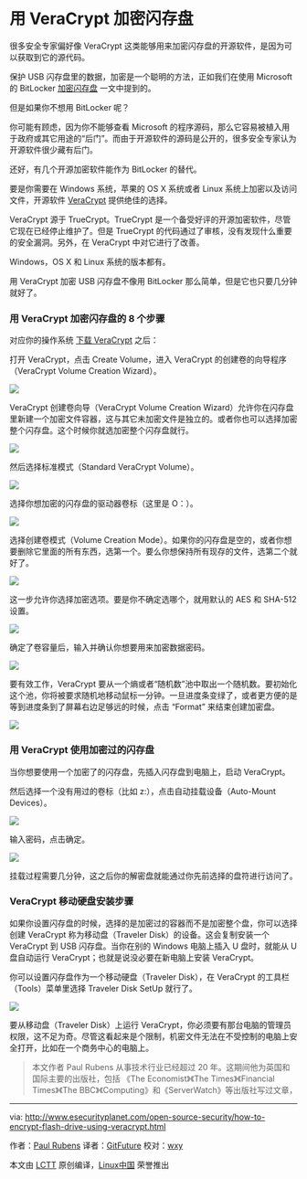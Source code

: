 用 VeraCrypt 加密闪存盘
============================================

很多安全专家偏好像 VeraCrypt 这类能够用来加密闪存盘的开源软件，是因为可以获取到它的源代码。

保护 USB 闪存盘里的数据，加密是一个聪明的方法，正如我们在使用 Microsoft 的 BitLocker [加密闪存盘][1] 一文中提到的。

但是如果你不想用 BitLocker 呢？

你可能有顾虑，因为你不能够查看 Microsoft 的程序源码，那么它容易被植入用于政府或其它用途的“后门”。而由于开源软件的源码是公开的，很多安全专家认为开源软件很少藏有后门。

还好，有几个开源加密软件能作为 BitLocker 的替代。

要是你需要在 Windows 系统，苹果的 OS X 系统或者 Linux 系统上加密以及访问文件，开源软件 [VeraCrypt][2] 提供绝佳的选择。

VeraCrypt 源于 TrueCrypt。TrueCrypt 是一个备受好评的开源加密软件，尽管它现在已经停止维护了。但是 TrueCrypt 的代码通过了审核，没有发现什么重要的安全漏洞。另外，在 VeraCrypt 中对它进行了改善。

Windows，OS X 和 Linux 系统的版本都有。

用 VeraCrypt 加密 USB 闪存盘不像用 BitLocker 那么简单，但是它也只要几分钟就好了。

### 用 VeraCrypt 加密闪存盘的 8 个步骤

对应你的操作系统 [下载 VeraCrypt][3] 之后：

打开 VeraCrypt，点击 Create Volume，进入 VeraCrypt 的创建卷的向导程序（VeraCrypt Volume Creation Wizard）。

![](http://www.esecurityplanet.com/imagesvr_ce/6246/Vera0.jpg)

VeraCrypt 创建卷向导（VeraCrypt Volume Creation Wizard）允许你在闪存盘里新建一个加密文件容器，这与其它未加密文件是独立的。或者你也可以选择加密整个闪存盘。这个时候你就选加密整个闪存盘就行。

![](http://www.esecurityplanet.com/imagesvr_ce/6703/Vera1.jpg)

然后选择标准模式（Standard VeraCrypt Volume）。

![](http://www.esecurityplanet.com/imagesvr_ce/835/Vera2.jpg)

选择你想加密的闪存盘的驱动器卷标（这里是 O：）。

![](http://www.esecurityplanet.com/imagesvr_ce/9427/Vera3.jpg)

选择创建卷模式（Volume Creation Mode）。如果你的闪存盘是空的，或者你想要删除它里面的所有东西，选第一个。要么你想保持所有现存的文件，选第二个就好了。

![](http://www.esecurityplanet.com/imagesvr_ce/7828/Vera4.jpg)

这一步允许你选择加密选项。要是你不确定选哪个，就用默认的 AES 和 SHA-512 设置。

![](http://www.esecurityplanet.com/imagesvr_ce/5918/Vera5.jpg)

确定了卷容量后，输入并确认你想要用来加密数据密码。

![](http://www.esecurityplanet.com/imagesvr_ce/3850/Vera6.jpg)

要有效工作，VeraCrypt 要从一个熵或者“随机数”池中取出一个随机数。要初始化这个池，你将被要求随机地移动鼠标一分钟。一旦进度条变绿了，或者更方便的是等到进度条到了屏幕右边足够远的时候，点击 “Format” 来结束创建加密盘。

![](http://www.esecurityplanet.com/imagesvr_ce/7468/Vera8.jpg)

### 用 VeraCrypt 使用加密过的闪存盘

当你想要使用一个加密了的闪存盘，先插入闪存盘到电脑上，启动 VeraCrypt。

然后选择一个没有用过的卷标（比如 z:），点击自动挂载设备（Auto-Mount Devices）。

![](http://www.esecurityplanet.com/imagesvr_ce/2016/Vera10.jpg)

输入密码，点击确定。

![](http://www.esecurityplanet.com/imagesvr_ce/8222/Vera11.jpg)

挂载过程需要几分钟，这之后你的解密盘就能通过你先前选择的盘符进行访问了。

### VeraCrypt 移动硬盘安装步骤

如果你设置闪存盘的时候，选择的是加密过的容器而不是加密整个盘，你可以选择创建 VeraCrypt 称为移动盘（Traveler Disk）的设备。这会复制安装一个 VeraCrypt 到 USB 闪存盘。当你在别的 Windows 电脑上插入 U 盘时，就能从 U 盘自动运行 VeraCrypt；也就是说没必要在新电脑上安装 VeraCrypt。

你可以设置闪存盘作为一个移动硬盘（Traveler Disk），在 VeraCrypt 的工具栏（Tools）菜单里选择 Traveler Disk SetUp 就行了。

![](http://www.esecurityplanet.com/imagesvr_ce/5812/Vera12.jpg)

要从移动盘（Traveler Disk）上运行 VeraCrypt，你必须要有那台电脑的管理员权限，这不足为奇。尽管这看起来是个限制，机密文件无法在不受控制的电脑上安全打开，比如在一个商务中心的电脑上。

> 本文作者 Paul Rubens 从事技术行业已经超过 20 年。这期间他为英国和国际主要的出版社，包括 《The Economist》《The Times》《Financial Times》《The BBC》《Computing》和《ServerWatch》等出版社写过文章，

--------------------------------------------------------------------------------

via: http://www.esecurityplanet.com/open-source-security/how-to-encrypt-flash-drive-using-veracrypt.html

作者：[Paul Rubens][a]
译者：[GitFuture](https://github.com/GitFuture)
校对：[wxy](https://github.com/wxy)

本文由 [LCTT](https://github.com/LCTT/TranslateProject) 原创编译，[Linux中国](https://linux.cn/) 荣誉推出

[a]: http://www.esecurityplanet.com/author/3700/Paul-Rubens
[1]: http://www.esecurityplanet.com/views/article.php/3880616/How-to-Encrypt-a-USB-Flash-Drive.htm
[2]: http://www.esecurityplanet.com/open-source-security/veracrypt-a-worthy-truecrypt-alternative.html
[3]: https://veracrypt.codeplex.com/releases/view/619351



